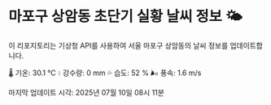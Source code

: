 
# 마포구 상암동 초단기 실황 날씨 정보 🌤️

이 리포지토리는 기상청 API를 사용하여 서울 마포구 상암동의 날씨 정보를 업데이트합니다. 

🌡️ 기온: 30.1 ℃
💧 강수량: 0 mm
💦 습도: 52 %
🌬️ 풍속: 1.6 m/s

마지막 업데이트 시각: 2025년 07월 10일 08시 11분    
